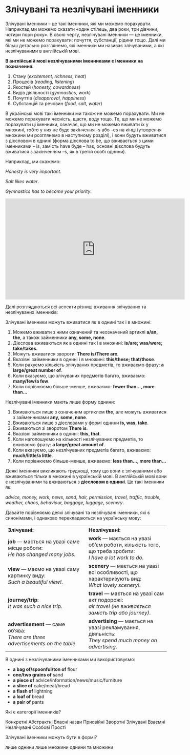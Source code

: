 # Злiчуванi та незлiчуванi iменники

<p><span class="p1">Злічувані іменники</span> – це такі іменники, які ми можемо порахувати. Наприклад ми можемо сказати «один стілець, два роки, три дівчини, чотири пори року». В свою чергу, незлічувані іменники — це іменники, які ми не можемо порахувати: почуття, субстанції, рідини тощо.  Далі ми більш детально розглянемо, які іменники ми називає злічуваними, а які незлічуваними в англійській мові.</p>

<p><b>В англійській мові незлічуваними іменниками є іменники на позначення</b>:</p>

<ol>
<li>Стану (<i>excitement, richness, heat</i>)</li>
<li>Процесів (<i>reading, listening</i>)</li>
<li>Якостей (<i>honesty, cowardness</i>)</li>
<li>Видів діяльності (<i>gymnastics, work</i>)</li>
<li>Почуттів (<i>disapproval, happiness</i>)</li>
<li>Субстанцій та речовин (<i>food, salt, water</i>)</li>
</ol>

<div class="space"></div>

<p>В українські мові такі іменники ми також не можемо порахувати. Ми не можемо порахувати чесність, щастя, воду тощо. Те, що ми не можемо порахувати ці іменники, означає, що ми не можемо вживати їх у множині, тобто у них не буде закінчення –s або –es на кінці (утворення множини ми розглянемо в наступному розділі), і вони будуть вживатися з дієсловом в однині (форма дієслова to be, що вживається з цими іменниками – is, замість have буде – has, основні дієслова будуть вживатися з закінченням –s, як в третій особі однини).</p>

<p>Наприклад, ми скажемо:</p>
<p><i>Honesty is very important</i>.</p>
<p><i>Salt likes water</i>.</p>
<p><i>Gymnastics has to become your priority</i>.</p>

<div class="fluidMedia">
<iframe align="center" width="560" height="315" src="https://www.youtube.com/embed/aA8gBCR9Cjo" frameborder="0" allowfullscreen></iframe>
</div>
<div class="popup">
</div>

<p>Далі розглядаються всі аспекти різниці вживання злічуваних та незлічуваних іменників:</p>

<p>Злічувані іменники можуть вживатися <span class="p1">як в однині так і в множині</span>:</p>

<ol>
<li>Можемо вживати з ними означений та неозначений артиклі <b>a/an, the</b>, а також займенники <b>any, some, none</b>.</li>
<li>Дієслова вживаються як в однині так і в множині: <b>is/are; was/were; take/takes</b>.</li>
<li>Можуть вживатися звороти: <b>There is/There are</b>.</li>
<li>Вказівні займенники в однині і в множині: <b>this/these; that/those</b>.</li>
<li>Коли рахуємо кількість злічуваних предметів, то вживаємо фразу: <b>a large/great number of</b>.</li>
<li>Коли вказуємо, що злічуваних предметів багато, вживаємо: <b>many/few/a few</b>.</li>
<li>Коли порівнюємо більше-менше, вживаємо: <b>fewer than..., more than...</b></li>
</ol>


<p>Незлічувані іменники мають <span class="p1">лише форму однини</span>:</p>

<ol>
<li>Вживаються лише з означеним артиклем <b>the</b>, але можуть вживатися з займенниками <b>any, some, none</b>.</li>
<li>Вживаються лише з дієсловами у формі однини <b>is, was, take</b>.</li>
<li>Вживаються зі зворотом <b>There is</b>.</li>
<li>Вказівні займенники в однині: <b>this, that</b>.</li>
<li>Коли наголошуємо на кількості незлічуваних предметів, то вживаємо фразу: <b>a large/great amount of</b>.</li>
<li>Коли вказуємо, що незлічуваних предметів багато, вживаємо: <b>much/little/a little</b>.</li>
<li>Коли порівнюємо більше-менше, вживаємо: <b>less than..., more than...</b></li>
</ol>

<p>Деякі іменники викликають труднощі, тому що вони є злічуваними або вживаються тільки в множині в українській мові. В англійській мові вони є незлічуваними та вживаються з <b>дієсловом в однині</b>. Це такі іменники як:</p>

<p><i>advice, money, work, news, sand, hair, permission, travel, traffic, trouble, weather, chaos, behaviour, baggage, luggage, scenery</i>.</p>

<p>Давайте порівняємо деякі злічувані та незлічувані іменники, які є синонімами, і однаково перекладаються на українську мову:</p>

<table>
<tr>
<td width="50%"><b>Злічувані:</b></td>
<td width="50%"><b>Незлічувані:</b></td>
</tr>
<tr>
<td width="50%"><b>job</b> — мається на увазі саме місце роботи:<br> <i>He has changed many jobs</i>.</td>
<td width="50%"><b>work</b> — мається на увазі об’єм роботи, кількість того, що треба зробити:<br> <i>I have a lot work to do</i>.</td>
</tr>
<tr>
<td width="50%"><b>view</b> — маємо на увазі саму картинку виду:<br> <i>Such a beautiful  view!</i>.</td>
<td width="50%"><b>scenery</b> — мається на увазі всі особливості, що характеризують вид:<br> <i>What lovely scenery!</i>.</td>
</tr>
<tr>
<td width="50%"><b>journey/trip</b>:<br> <i>It was such a nice trip</i>.</td>
<td width="50%"><b>travel</b> — мається на увазі сам акт подорожі:<br> <i>air travel (не вживається замість trip або journey)</i>.</td>
</tr>
<tr>
<td width="50%"><b>advertisement</b> — саме об’ява:<br> <i>There are three advertisements on the table</i>.</td>
<td width="50%"><b>advertising</b> — мається на увазі рекламування, діяльність:<br> <i>They spend much money on advertising</i>.</td>
</tr>
</table>

<p>В однині з незлічуваними іменниками ми використовуємо:</p>
<ul>
<li><b>a bag of/spoonful/ton of</b> flour</li>
<li><b>one/two grains of</b> sand</li>
<li><b>a piece of</b> advice/information/news/music/furniture</li>
<li><b>a slice of</b> cake/meat/bread</li>
<li><b>a flash of</b> lightning</li>
<li><b>a loaf of</b> bread</li>
<li><b>a pair of</b> pants</li>
</ul>

<quiz correctLabel="correct" incorrectLabel="incorrect" checkLabel="check">
    <question multiple>
        <p>Які є категорії іменників?</p>
        <answer correct>Конкретні</answer>
        <answer correct>Абстрактні</answer>
        <answer correct>Власні назви</answer>
        <answer>Присвійні</answer>
        <answer>Зворотні</answer>
        <answer correct>Злічувані</answer>
        <answer>Взаємні</answer>
        <answer correct>Незлічувані</answer>
        <answer>Особові</answer>
        <answer correct>Прості</answer>
    </question>
    <question text="">
        <p>Злічувані іменники можуть бути в формі?</p>
        <answer>лише однини</answer>
        <answer>лише множини</answer>
        <answer correct>однини та множини</answer>
    </question>
</quiz>
